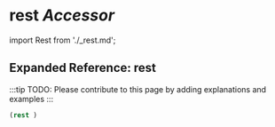 # **rest** *Accessor*

import Rest from './_rest.md';

<Rest />

## Expanded Reference: rest

:::tip
TODO: Please contribute to this page by adding explanations and examples
:::

```lisp
(rest )
```
